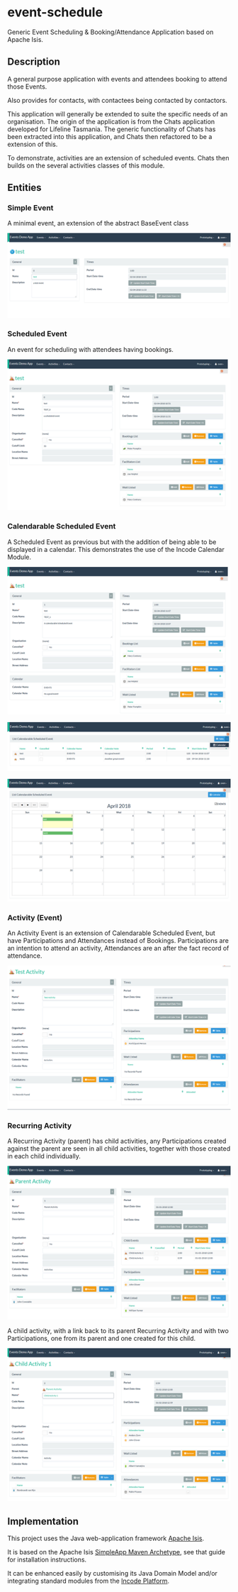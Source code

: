 # event-schedule
Generic Event Scheduling &amp; Booking/Attendance Application based on Apache Isis.

## Description

A general purpose application with events and attendees booking to attend those Events. 

Also provides for contacts, with contactees being contacted by contactors.

This application will generally be extended to suite the specific needs of an organisation. 
The origin of the application is from the Chats application developed for Lifeline Tasmania.
The generic functionality of Chats has been extracted into this application, and Chats then refactored to be a extension of this.

To demonstrate, activities are an extension of scheduled events. Chats then builds on the several activities classes of this module.

## Entities

### Simple Event

A minimal event, an extension of the abstract BaseEvent class

![Simple Event Screen](https://github.com/Stephen-Cameron-Data-Services/event-schedule/raw/master/module-base/images/screen/SimpleEvent.png)

### Scheduled Event

An event for scheduling with attendees having bookings. 

![Scheduled Event Screen](https://github.com/Stephen-Cameron-Data-Services/event-schedule/raw/master/module-base/images/screen/ScheduledEvent.png)

### Calendarable Scheduled Event

A Scheduled Event as previous but with the addition of being able to be displayed in a calendar. This demonstrates the use of the Incode Calendar Module.

![Calendarable Scheduled Event Screen](https://github.com/Stephen-Cameron-Data-Services/event-schedule/raw/master/module-base/images/screen/CalendarableScheduledEvent.png)

![Calendarable Scheduled Events in Tabular View](https://github.com/Stephen-Cameron-Data-Services/event-schedule/raw/master/module-base/images/screen/CalendarableScheduledEventsInTableView.png)

![Calendarable Scheduled Events in Calendar View](https://github.com/Stephen-Cameron-Data-Services/event-schedule/raw/master/module-base/images/screen/CalendarableScheduledEventsInCalendarView.png)

### Activity (Event)

An Activity Event is an extension of Calendarable Scheduled Event, but have Participations and Attendances instead of Bookings. Participations are an intention to attend an activity, Attendances are an after the fact record of attendance.

![Activity Event](https://github.com/Stephen-Cameron-Data-Services/event-schedule/raw/master/module-base/images/screen/ActivityEvent.png)

### Recurring Activity

A Recurring Activity (parent) has child activities, any Participations created against the parent are seen in all child activities, together with those created in each child individually.

![Recurring Activity Event](https://github.com/Stephen-Cameron-Data-Services/event-schedule/raw/master/module-base/images/screen/RecurringActivityEvent.png)

A child activity, with a link back to its parent Recurring Activity and with two Participations, one from its parent and one created for this child.

![Parented Activity Event](https://github.com/Stephen-Cameron-Data-Services/event-schedule/raw/master/module-base/images/screen/ParentedActivityEvent.png)

## Implementation

This project uses the Java web-application framework [Apache Isis](http://isis.apache.org).

It is based on the Apache Isis [SimpleApp Maven Archetype](https://isis.apache.org/guides/ugfun/ugfun.html#_ugfun_getting-started_simpleapp-archetype), see that guide for installation instructions.  

It can be enhanced easily by customising its Java Domain Model and/or integrating standard modules from the [Incode Platform](http://platform.incode.org).



